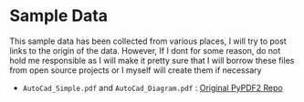 # Sample Data

This sample data has been collected from various places, I will try
to post links to the origin of the data. However, If I dont for some
reason, do not hold me responsible as I will make it pretty sure that
I will borrow these files from open source projects or I myself will
create them if necessary

* `AutoCad_Simple.pdf` and `AutoCad_Diagram.pdf` : [Original PyPDF2 Repo](https://github.com/mstamy2/PyPDF2/tree/master/PDF_Samples)


